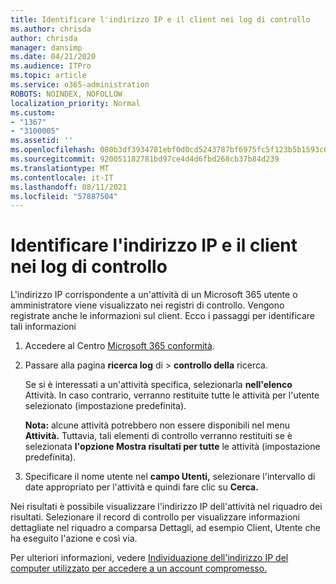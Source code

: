 ```yaml
---
title: Identificare l'indirizzo IP e il client nei log di controllo
ms.author: chrisda
author: chrisda
manager: dansimp
ms.date: 04/21/2020
ms.audience: ITPro
ms.topic: article
ms.service: o365-administration
ROBOTS: NOINDEX, NOFOLLOW
localization_priority: Normal
ms.custom:
- "1367"
- "3100005"
ms.assetid: ''
ms.openlocfilehash: 080b3df3934781ebf0d0cd5243787bf6975fc5f123b5b1593c0b6d9ada4eae5d
ms.sourcegitcommit: 920051182781bd97ce4d4d6fbd268cb37b84d239
ms.translationtype: MT
ms.contentlocale: it-IT
ms.lasthandoff: 08/11/2021
ms.locfileid: "57887504"
---
```

# <a name="identify-ip-address-and-client-in-audit-logs"></a>Identificare l'indirizzo IP e il client nei log di controllo

L'indirizzo IP corrispondente a un'attività di un Microsoft 365 utente o amministratore viene visualizzato nei registri di controllo. Vengono registrate anche le informazioni sul client. Ecco i passaggi per identificare tali informazioni

1. Accedere al Centro [Microsoft 365 conformità](https://protection.office.com/).

2. Passare alla pagina **ricerca log** di  >  **controllo della** ricerca.

   Se si è interessati a un'attività specifica, selezionarla **nell'elenco** Attività. In caso contrario, verranno restituite tutte le attività per l'utente selezionato (impostazione predefinita).

   **Nota:** alcune attività potrebbero non essere disponibili nel menu **Attività.** Tuttavia, tali elementi di controllo verranno restituiti se è selezionata **l'opzione Mostra risultati per tutte** le attività (impostazione predefinita).

3. Specificare il nome utente nel **campo Utenti,** selezionare l'intervallo di date appropriato per l'attività e quindi fare clic su **Cerca.**

Nei risultati è possibile visualizzare l'indirizzo IP dell'attività nel riquadro dei risultati. Selezionare il record di controllo per  visualizzare informazioni dettagliate nel riquadro a comparsa Dettagli, ad esempio Client, Utente che ha eseguito l'azione e così via.

Per ulteriori informazioni, vedere [Individuazione dell'indirizzo IP del computer utilizzato per accedere a un account compromesso.](https://docs.microsoft.com/microsoft-365/compliance/auditing-troubleshooting-scenarios#find-the-ip-address-of-the-computer-used-to-access-a-compromised-account)
